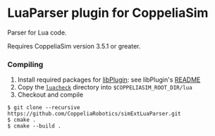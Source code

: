 # LuaParser plugin for CoppeliaSim

Parser for Lua code.

Requires CoppeliaSim version 3.5.1 or greater.

### Compiling

1. Install required packages for [libPlugin](https://github.com/CoppeliaRobotics/libPlugin): see libPlugin's [README](external/libPlugin/README.md)
2. Copy the [`luacheck`](https://github.com/mpeterv/luacheck/tree/master/src/luacheck) directory into `$COPPELIASIM_ROOT_DIR/lua`
3. Checkout and compile
```
$ git clone --recursive https://github.com/CoppeliaRobotics/simExtLuaParser.git
$ cmake .
$ cmake --build .
```
